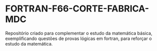 # FORTRAN-F66-CORTE-FABRICA-MDC
Repositório criado para complementar o estudo da matemática básica, exemplificando questões de provas lógicas em fortran, para reforçar o estudo da matemática.


